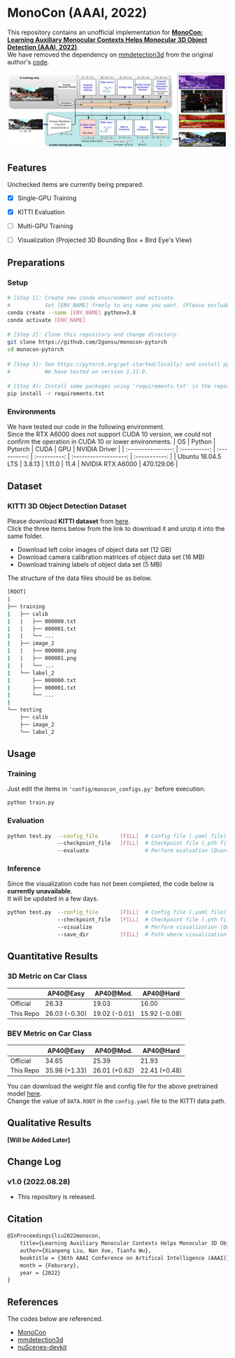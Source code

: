 # MonoCon (AAAI, 2022)
This repository contains an unofficial implementation for **[MonoCon: Learning Auxiliary Monocular Contexts Helps Monocular 3D Object Detection (AAAI, 2022)](https://arxiv.org/abs/2112.04628)**.   
We have removed the dependency on [mmdetection3d](https://github.com/open-mmlab/mmdetection3d) from the original author's [code](https://github.com/Xianpeng919/MonoCon).

<img src="resources/monocon.jpg">


## Features
Unchecked items are currently being prepared.
- [x] Single-GPU Training
- [x] KITTI Evaluation
- [ ] Multi-GPU Training
- [ ] Visualization (Projected 3D Bounding Box + Bird Eye's View)


## Preparations

### Setup
```bash
# [Step 1]: Create new conda environment and activate.
#           Set [ENV_NAME] freely to any name you want. (Please exclude the brackets.)
conda create --name [ENV_NAME] python=3.8
conda activate [ENV_NAME]

# [Step 2]: Clone this repository and change directory.
git clone https://github.com/2gunsu/monocon-pytorch
cd monocon-pytorch

# [Step 3]: See https://pytorch.org/get-started/locally/ and install pytorch for your environment.
#           We have tested on version 1.11.0.

# [Step 4]: Install some packages using 'requirements.txt' in the repository.
pip install -r requirements.txt
```

### Environments
We have tested our code in the following environment.  
Since the RTX A6000 does not support CUDA 10 version, we could not confirm the operation in CUDA 10 or lower environments.
| OS                 | Python       | Pytorch      | CUDA         | GPU                   | NVIDIA Driver |
| :----------------: | :----------: | :----------: | :----------: | :-------------------: | :-----------: |
| Ubuntu 18.04.5 LTS | 3.8.13       | 1.11.0       | 11.4         | NVIDIA RTX A6000      | 470.129.06    |



## Dataset
### KITTI 3D Object Detection Dataset
Please download **KITTI dataset** from [here](http://www.cvlibs.net/datasets/kitti/eval_object.php?obj_benchmark=3d).  
Click the three items below from the link to download it and unzip it into the same folder.
- Download left color images of object data set (12 GB)
- Download camera calibration matrices of object data set (16 MB)
- Download training labels of object data set (5 MB)

The structure of the data files should be as below.
```bash
[ROOT]
|
├── training
|   ├── calib
|   |   ├── 000000.txt
|   |   ├── 000001.txt
|   |   └── ...
|   ├── image_2
|   |   ├── 000000.png
|   |   ├── 000001.png
|   |   └── ...
|   └── label_2
|       ├── 000000.txt
|       ├── 000001.txt
|       └── ...
|
└── testing
    ├── calib
    ├── image_2
    └── label_2
```


## Usage
### Training
Just edit the items in ```'config/monocon_configs.py'``` before execution.
```bash
python train.py
```

### Evaluation
```bash
python test.py  --config_file       [FILL]  # Config file (.yaml file)
                --checkpoint_file   [FILL]  # Checkpoint file (.pth file)
                --evaluate                  # Perform evaluation (Quantitative Results)
```

### Inference
Since the visualization code has not been completed, the code below is **currently unavailable**.  
It will be updated in a few days.  
```bash
python test.py  --config_file       [FILL]  # Config file (.yaml file)
                --checkpoint_file   [FILL]  # Checkpoint file (.pth file)
                --visualize                 # Perform visualization (Qualitative Results)
                --save_dir          [FILL]  # Path where visualization results will be saved to
```



## Quantitative Results

### 3D Metric on Car Class
|           | AP40@Easy     | AP40@Mod.     | AP40@Hard     |
| --------- | ---------     |-----------    |-----------    |
| Official  | 26.33         | 19.03         | 16.00         |
| This Repo | 26.03 (-0.30) | 19.02 (-0.01) | 15.92 (-0.08) | 

### BEV Metric on Car Class
|           | AP40@Easy     | AP40@Mod.     | AP40@Hard     |
| --------- | ---------     |-----------    |-----------    |
| Official  | 34.65         | 25.39         | 21.93         |
| This Repo | 35.98 (+1.33) | 26.01 (+0.62) | 22.41 (+0.48) |

You can download the weight file and config file for the above pretrained model [here](https://drive.google.com/drive/folders/1yVgt8cU-aHtoteATha_7_2U4TxseSrBX?usp=sharing).  
Change the value of ```DATA.ROOT``` in the ```config.yaml``` file to the KITTI data path.  


## Qualitative Results  
**[Will be Added Later]**


## Change Log

### v1.0 (2022.08.28)
- This repository is released.


## Citation
```latex
@InProceedings{liu2022monocon,
    title={Learning Auxiliary Monocular Contexts Helps Monocular 3D Object Detection},
    author={Xianpeng Liu, Nan Xue, Tianfu Wu},
    booktitle = {36th AAAI Conference on Artifical Intelligence (AAAI)},
    month = {Feburary},
    year = {2022}
}
```


## References
The codes below are referenced.  
- [MonoCon](https://github.com/Xianpeng919/MonoCon)
- [mmdetection3d](https://github.com/open-mmlab/mmdetection3d)
- [nuScenes-devkit](https://github.com/nutonomy/nuscenes-devkit)
